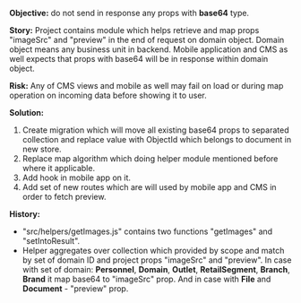 **Objective:** do not send in response any props with **base64** type.

**Story:** 
Project contains module which helps retrieve and map props "imageSrc" and "preview" in the end of request on domain object.
Domain object means any business unit in backend. Mobile application and CMS as well expects that props with base64 will be in response within domain object.

**Risk:**
Any of CMS views and mobile as well may fail on load or during map operation on incoming data before showing it to user.

**Solution:**
1. Create migration which will move all existing base64 props to separated collection and replace value with ObjectId which belongs to document in new store.
2. Replace map algorithm which doing helper module mentioned before where it applicable.
3. Add hook in mobile app on it.
4. Add set of new routes which are will used by mobile app and CMS in order to fetch preview.

**History:**
 - "src/helpers/getImages.js" contains two functions "getImages" and "setIntoResult".
 - Helper aggregates over collection which provided by scope and match by set of domain ID and project props "imageSrc" and "preview".
 In case with set of domain: **Personnel**, **Domain**, **Outlet**, **RetailSegment**, **Branch**, **Brand** it map base64 to "imageSrc" prop. And in case with **File** and **Document** - "preview" prop.
 
